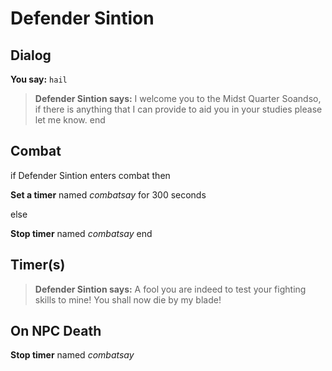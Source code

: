 # Defender Sintion
## Dialog

**You say:** `hail`



>**Defender Sintion says:** I welcome you to the Midst Quarter Soandso, if there is anything that I can provide to aid you in your studies please let me know.
end

## Combat

if Defender Sintion enters combat  then


**Set a timer** named *combatsay* for 300 seconds

else


**Stop timer** named *combatsay*
end

## Timer(s)

>**Defender Sintion says:** A fool you are indeed to test your fighting skills to mine!  You shall now die by my blade!
## On NPC Death

**Stop timer** named *combatsay*